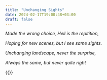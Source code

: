 ```yaml
---
title: "Unchanging Sights"
date: 2024-02-17T19:00:48+03:00
draft: false
---
```


*Made the wrong choice, Hell is the repitition,*    

*Hoping for new scenes, but I see same sights.*

*Unchanging landscape, never the surprise,*

*Always the same, but never quite right*

{{<mini-toc>}}

